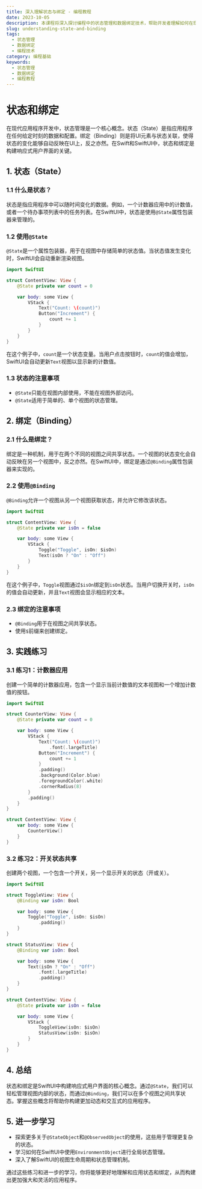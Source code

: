 ```yaml
---
title: 深入理解状态与绑定 - 编程教程
date: 2023-10-05
description: 本课程将深入探讨编程中的状态管理和数据绑定技术，帮助开发者理解如何在现代应用程序中有效管理状态和实现数据同步。
slug: understanding-state-and-binding
tags:
  - 状态管理
  - 数据绑定
  - 编程技术
category: 编程基础
keywords:
  - 状态管理
  - 数据绑定
  - 编程教程
---
```


# 状态和绑定

在现代应用程序开发中，状态管理是一个核心概念。状态（State）是指应用程序在任何给定时刻的数据和配置。绑定（Binding）则是将UI元素与状态关联，使得状态的变化能够自动反映在UI上，反之亦然。在Swift和SwiftUI中，状态和绑定是构建响应式用户界面的关键。

## 1. 状态（State）

### 1.1 什么是状态？

状态是指应用程序中可以随时间变化的数据。例如，一个计数器应用中的计数值，或者一个待办事项列表中的任务列表。在SwiftUI中，状态是使用`@State`属性包装器来管理的。

### 1.2 使用`@State`

`@State`是一个属性包装器，用于在视图中存储简单的状态值。当状态值发生变化时，SwiftUI会自动重新渲染视图。

```swift
import SwiftUI

struct ContentView: View {
    @State private var count = 0

    var body: some View {
        VStack {
            Text("Count: \(count)")
            Button("Increment") {
                count += 1
            }
        }
    }
}
```

在这个例子中，`count`是一个状态变量。当用户点击按钮时，`count`的值会增加，SwiftUI会自动更新`Text`视图以显示新的计数值。

### 1.3 状态的注意事项

- `@State`只能在视图内部使用，不能在视图外部访问。
- `@State`适用于简单的、单个视图的状态管理。

## 2. 绑定（Binding）

### 2.1 什么是绑定？

绑定是一种机制，用于在两个不同的视图之间共享状态。一个视图的状态变化会自动反映在另一个视图中，反之亦然。在SwiftUI中，绑定是通过`@Binding`属性包装器来实现的。

### 2.2 使用`@Binding`

`@Binding`允许一个视图从另一个视图获取状态，并允许它修改该状态。

```swift
import SwiftUI

struct ContentView: View {
    @State private var isOn = false

    var body: some View {
        VStack {
            Toggle("Toggle", isOn: $isOn)
            Text(isOn ? "On" : "Off")
        }
    }
}
```

在这个例子中，`Toggle`视图通过`$isOn`绑定到`isOn`状态。当用户切换开关时，`isOn`的值会自动更新，并且`Text`视图会显示相应的文本。

### 2.3 绑定的注意事项

- `@Binding`用于在视图之间共享状态。
- 使用`$`前缀来创建绑定。

## 3. 实践练习

### 3.1 练习1：计数器应用

创建一个简单的计数器应用，包含一个显示当前计数值的文本视图和一个增加计数值的按钮。

```swift
import SwiftUI

struct CounterView: View {
    @State private var count = 0

    var body: some View {
        VStack {
            Text("Count: \(count)")
                .font(.largeTitle)
            Button("Increment") {
                count += 1
            }
            .padding()
            .background(Color.blue)
            .foregroundColor(.white)
            .cornerRadius(8)
        }
        .padding()
    }
}

struct ContentView: View {
    var body: some View {
        CounterView()
    }
}
```

### 3.2 练习2：开关状态共享

创建两个视图，一个包含一个开关，另一个显示开关的状态（开或关）。

```swift
import SwiftUI

struct ToggleView: View {
    @Binding var isOn: Bool

    var body: some View {
        Toggle("Toggle", isOn: $isOn)
            .padding()
    }
}

struct StatusView: View {
    @Binding var isOn: Bool

    var body: some View {
        Text(isOn ? "On" : "Off")
            .font(.largeTitle)
            .padding()
    }
}

struct ContentView: View {
    @State private var isOn = false

    var body: some View {
        VStack {
            ToggleView(isOn: $isOn)
            StatusView(isOn: $isOn)
        }
    }
}
```

## 4. 总结

状态和绑定是SwiftUI中构建响应式用户界面的核心概念。通过`@State`，我们可以轻松管理视图内部的状态，而通过`@Binding`，我们可以在多个视图之间共享状态。掌握这些概念将帮助你构建更加动态和交互式的应用程序。

## 5. 进一步学习

- 探索更多关于`@StateObject`和`@ObservedObject`的使用，这些用于管理更复杂的状态。
- 学习如何在SwiftUI中使用`EnvironmentObject`进行全局状态管理。
- 深入了解SwiftUI的视图生命周期和状态管理机制。

通过这些练习和进一步的学习，你将能够更好地理解和应用状态和绑定，从而构建出更加强大和灵活的应用程序。